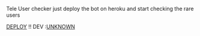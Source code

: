 Tele User checker
just deploy the bot on heroku and start checking the rare users

[DEPLOY](https://www.heroku.com/deploy?template=https://github.com/3mksosta/vip) !!
DEV :[UNKNOWN](https://t.me/E_D_W)